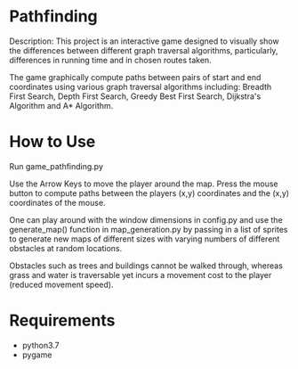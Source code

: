 # Pathfinding

Description:
This project is an interactive game designed to visually show the differences between different graph traversal algorithms, particularly, differences in running time and in chosen routes taken.

The game graphically compute paths between pairs of start and end coordinates using various graph traversal algorithms including: Breadth First Search, Depth First Search, Greedy Best First Search, Dijkstra's Algorithm and A* Algorithm.

# How to Use

Run game_pathfinding.py

Use the Arrow Keys to move the player around the map. Press the mouse button to compute paths between the players (x,y) coordinates and the (x,y) coordinates of the mouse. 

One can play around with the window dimensions in config.py and use the generate_map() function in map_generation.py by passing in a list of sprites to generate new maps of different sizes with varying numbers of different obstacles at random locations.

Obstacles such as trees and buildings cannot be walked through, whereas grass and water is traversable yet incurs a movement cost to the player (reduced movement speed).

# Requirements

- python3.7
- pygame
